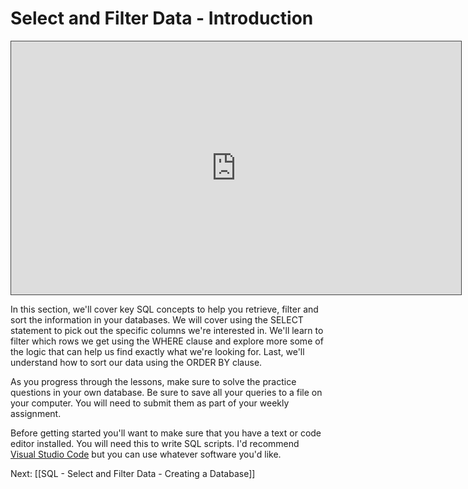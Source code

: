 # Select and Filter Data - Introduction

<iframe src="https://egator.hosted.panopto.com/Panopto/Pages/Embed.aspx?id=099d37f5-9a86-4ea6-95b8-b0f20177b4ed&autoplay=false&offerviewer=true&showtitle=true&showbrand=true&captions=false&interactivity=all" height="405" width="720" style="border: 1px solid #464646;" allowfullscreen allow="autoplay" aria-label="Panopto Embedded Video Player"></iframe>

In this section, we'll cover key SQL concepts to help you retrieve, filter and sort the information in your databases. We will cover using the SELECT statement to pick out the specific columns we're interested in. We'll learn to filter which rows we get using the WHERE clause and explore more some of the logic that can help us find exactly what we're looking for. Last, we'll understand how to sort our data using the ORDER BY clause.

As you progress through the lessons, make sure to solve the practice questions in your own database. Be sure to save all your queries to a file on your computer. You will need to submit them as part of your weekly assignment.

Before getting started you'll want to make sure that you have a text or code editor installed. You will need this to write SQL scripts. I'd recommend <a href="https://code.visualstudio.com/" target="_blank">Visual Studio Code</a> but you can use whatever software you'd like.

Next: [[SQL - Select and Filter Data - Creating a Database]]